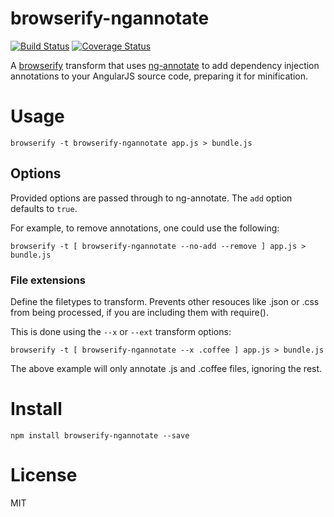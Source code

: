 # browserify-ngannotate

[![Build Status](https://travis-ci.org/omsmith/browserify-ngannotate.svg)](https://travis-ci.org/omsmith/browserify-ngannotate) [![Coverage Status](http://img.shields.io/coveralls/omsmith/browserify-ngannotate.svg)](https://coveralls.io/r/omsmith/browserify-ngannotate)

A [browserify](http://github.com/substack/node-browserify) transform that uses [ng-annotate](https://github.com/olov/ng-annotate) to add dependency injection annotations to your AngularJS source code, preparing it for minification.

# Usage
```
browserify -t browserify-ngannotate app.js > bundle.js
```

## Options
Provided options are passed through to ng-annotate. The `add` option defaults
to `true`.

For example, to remove annotations, one could use the following:

```
browserify -t [ browserify-ngannotate --no-add --remove ] app.js > bundle.js
```

### File extensions
Define the filetypes to transform. Prevents other resouces like .json or .css from being processed, if you are including them with require().

This is done using the `--x` or `--ext` transform options:

```
browserify -t [ browserify-ngannotate --x .coffee ] app.js > bundle.js
```

The above example will only annotate .js and .coffee files, ignoring the rest.

# Install
```
npm install browserify-ngannotate --save
```

# License
MIT

